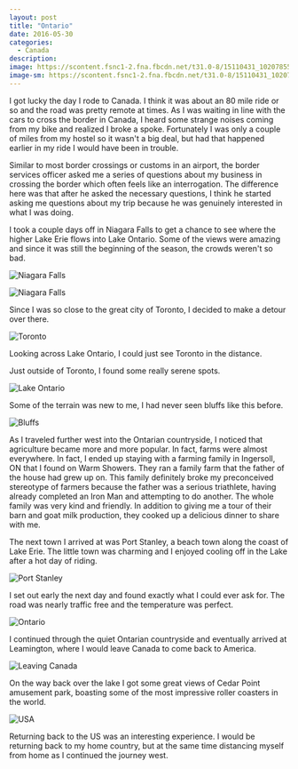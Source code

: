 ```yaml
---
layout: post
title: "Ontario"
date: 2016-05-30
categories:
  - Canada
description:
image: https://scontent.fsnc1-2.fna.fbcdn.net/t31.0-8/15110431_10207855784092747_8213392963360787633_o.jpg
image-sm: https://scontent.fsnc1-2.fna.fbcdn.net/t31.0-8/15110431_10207855784092747_8213392963360787633_o.jpg
---
```


I got lucky the day I rode to Canada. I think it was about an 80 mile ride or so and the road was pretty remote at times. As I was waiting in line with the cars to cross the border in Canada, I heard some strange noises coming from my bike and realized I broke a spoke. Fortunately I was only a couple of miles from my hostel so it wasn't a big deal, but had that happened earlier in my ride I would have been in trouble.

Similar to most border crossings or customs in an airport, the border services officer asked me a series of questions about my business in crossing the border which often feels like an interrogation. The difference here was that after he asked the necessary questions, I think he started asking me questions about my trip because he was genuinely interested in what I was doing.

I took a couple days off in Niagara Falls to get a chance to see where the higher Lake Erie flows into Lake Ontario. Some of the views were amazing and since it was still the beginning of the season, the crowds weren't so bad.

![Niagara Falls](https://scontent.fsnc1-2.fna.fbcdn.net/t31.0-8/15069054_10207863379722633_850026828516055004_o.jpg)

![Niagara Falls](https://scontent.fsnc1-2.fna.fbcdn.net/t31.0-8/15123112_10207855781292677_541181175079759554_o.jpg)

Since I was so close to the great city of Toronto, I decided to make a detour over there.

![Toronto](https://scontent.fsnc1-2.fna.fbcdn.net/t31.0-8/15110256_10207863401083167_7847156841276017757_o.jpg)

Looking across Lake Ontario, I could just see Toronto in the distance.

Just outside of Toronto, I found some really serene spots.

![Lake Ontario](https://scontent.fsnc1-2.fna.fbcdn.net/t31.0-8/15069089_10207855782972719_8506938286676074129_o.jpg)

Some of the terrain was new to me, I had never seen bluffs like this before.

![Bluffs](https://scontent.fsnc1-2.fna.fbcdn.net/t31.0-8/15128853_10207863415483527_1541810971096483456_o.jpg)

As I traveled further west into the Ontarian countryside, I noticed that agriculture became more and more popular. In fact, farms were almost everywhere. In fact, I ended up staying with a farming family in Ingersoll, ON that I found on Warm Showers. They ran a family farm that the father of the house had grew up on. This family definitely broke my preconceived stereotype of farmers because the father was a serious triathlete, having already completed an Iron Man and attempting to do another. The whole family was very kind and friendly. In addition to giving me a tour of their barn and goat milk production, they cooked up a delicious dinner to share with me.

The next town I arrived at was Port Stanley, a beach town along the coast of Lake Erie. The little town was charming and I enjoyed cooling off in the Lake after a hot day of riding.

![Port Stanley](https://scontent-sea1-1.xx.fbcdn.net/t31.0-8/15168637_10207869877365070_1860989045018993165_o.jpg)

I set out early the next day and found exactly what I could ever ask for. The road was nearly traffic free and the temperature was perfect.

![Ontario](https://scontent-sea1-1.xx.fbcdn.net/t31.0-8/15157022_10207855784932768_1378071304227130898_o.jpg)

I continued through the quiet Ontarian countryside and eventually arrived at Leamington, where I would leave Canada to come back to America.

![Leaving Canada](https://scontent.fsnc1-2.fna.fbcdn.net/t31.0-8/15167495_10207870670824906_8410708766632149043_o.jpg)

On the way back over the lake I got some great views of Cedar Point amusement park, boasting some of the most impressive roller coasters in the world.

![USA](https://scontent-sea1-1.xx.fbcdn.net/t31.0-8/15167471_10207855787292827_7920637747882429891_o.jpg)

Returning back to the US was an interesting experience. I would be returning back to my home country, but at the same time distancing myself from home as I continued the journey west.
